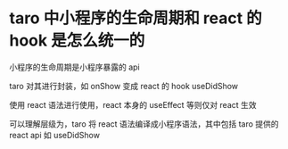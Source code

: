 # taro 中小程序的生命周期和 react 的 hook 是怎么统一的

小程序的生命周期是小程序暴露的 api

taro 对其进行封装，如 onShow 变成 react 的 hook useDidShow

使用 react 语法进行使用，react 本身的 useEffect 等则仅对 react 生效

可以理解层级为，taro 将 react 语法编译成小程序语法，其中包括 taro 提供的 react api 如 useDidShow
